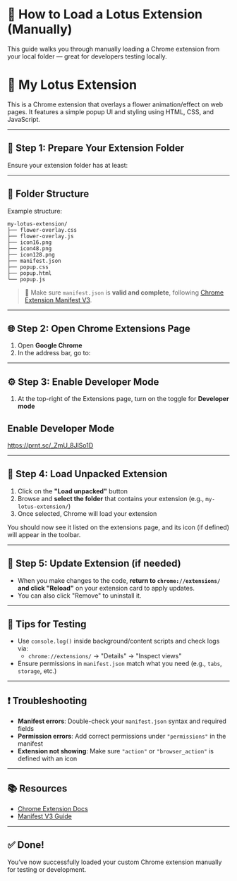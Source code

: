 # 🔌 How to Load a Lotus Extension (Manually)

This guide walks you through manually loading a Chrome extension from your local folder — great for developers testing locally.

# 🌸 My Lotus Extension

This is a Chrome extension that overlays a flower animation/effect on web pages. It features a simple popup UI and styling using HTML, CSS, and JavaScript.

---

## 📁 Step 1: Prepare Your Extension Folder

Ensure your extension folder has at least:

---

## 📁 Folder Structure

Example structure:
```
my-lotus-extension/
├── flower-overlay.css
├── flower-overlay.js
├── icon16.png
├── icon48.png
├── icon128.png
├── manifest.json
├── popup.css
├── popup.html
└── popup.js
```

> 📌 Make sure `manifest.json` is **valid and complete**, following [Chrome Extension Manifest V3](https://developer.chrome.com/docs/extensions/mv3/intro/).

---

## 🌐 Step 2: Open Chrome Extensions Page

1. Open **Google Chrome**
2. In the address bar, go to:


---

## ⚙️ Step 3: Enable Developer Mode

1. At the top-right of the Extensions page, turn on the toggle for **Developer mode**

## Enable Developer Mode

https://prnt.sc/_ZmU_8JlSo1D

---

## 📂 Step 4: Load Unpacked Extension

1. Click on the **"Load unpacked"** button
2. Browse and **select the folder** that contains your extension (e.g., `my-lotus-extension/`)
3. Once selected, Chrome will load your extension

You should now see it listed on the extensions page, and its icon (if defined) will appear in the toolbar.

---

## 🔁 Step 5: Update Extension (if needed)

- When you make changes to the code, **return to `chrome://extensions/` and click "Reload"** on your extension card to apply updates.
- You can also click "Remove" to uninstall it.

---

## 🧪 Tips for Testing

- Use `console.log()` inside background/content scripts and check logs via:
  - `chrome://extensions/` → "Details" → "Inspect views"
- Ensure permissions in `manifest.json` match what you need (e.g., `tabs`, `storage`, etc.)

---

## ❗ Troubleshooting

- **Manifest errors**: Double-check your `manifest.json` syntax and required fields
- **Permission errors**: Add correct permissions under `"permissions"` in the manifest
- **Extension not showing**: Make sure `"action"` or `"browser_action"` is defined with an icon

---

## 📚 Resources

- [Chrome Extension Docs](https://developer.chrome.com/docs/extensions/)
- [Manifest V3 Guide](https://developer.chrome.com/docs/extensions/mv3/intro/)

---

## ✅ Done!

You’ve now successfully loaded your custom Chrome extension manually for testing or development.
